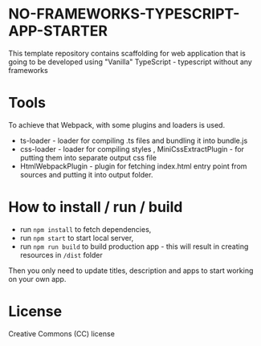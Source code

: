 # NO-FRAMEWORKS-TYPESCRIPT-APP-STARTER

This template repository contains scaffolding for web application that is going to be developed using "Vanilla" TypeScript - typescript without any frameworks

# Tools

To achieve that Webpack, with some plugins and loaders is used.
* ts-loader - loader for compiling .ts files and bundling it into bundle.js
* css-loader - loader for compiling styles , MiniCssExtractPlugin - for putting them into separate output css file
* HtmlWebpackPlugin - plugin for fetching index.html entry point from sources and putting it into output folder.

# How to install / run / build

* run `npm install` to fetch dependencies, 
* run `npm start` to start local server, 
* run `npm run build` to build production app - this will result in creating resources in `/dist` folder

Then you only need to update titles, description and apps to start working on your own app.

# License

Creative Commons (CC) license